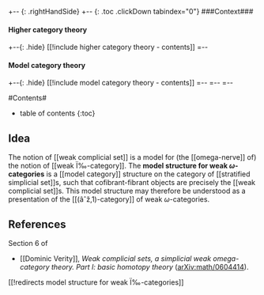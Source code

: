 
+-- {: .rightHandSide}
+-- {: .toc .clickDown tabindex="0"}
###Context###
#### Higher category theory
+--{: .hide}
[[!include higher category theory - contents]]
=--
#### Model category theory
+--{: .hide}
[[!include model category theory - contents]]
=--
=--
=--


#Contents#
* table of contents
{:toc}

## Idea

The notion of [[weak complicial set]] is a model for (the [[omega-nerve]] of) the notion of [[weak Ï‰-category]]. The **model structure for weak $\omega$-categories** is a [[model category]] structure on the category of [[stratified simplicial set]]s, such that cofibrant-fibrant objects are precisely the [[weak complicial set]]s. This model structure may therefore be understood as a presentation of the [[(âˆž,1)-category]] of weak $\omega$-categories.


## References

Section 6 of 

* [[Dominic Verity]], _Weak complicial sets, a simplicial weak omega-category theory. Part I: basic homotopy theory_ ([arXiv:math/0604414](http://arxiv.org/abs/math.CT/0604414)).

[[!redirects model structure for weak Ï‰-categories]]